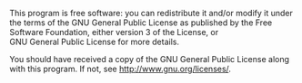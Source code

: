 This program is free software: you can redistribute it and/or modify
it under the terms of the GNU General Public License as published by
the Free Software Foundation, either version 3 of the License, or	
GNU General Public License for more details.
	
You should have received a copy of the GNU General Public License
along with this program. If not, see <http://www.gnu.org/licenses/>.
